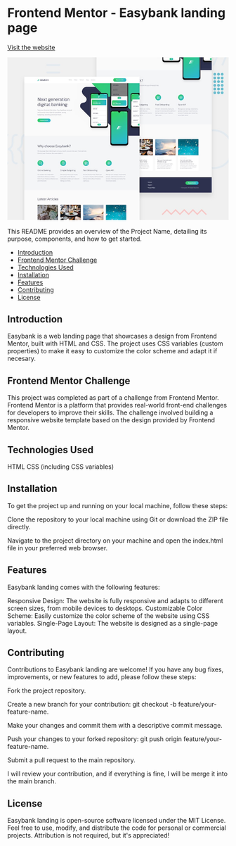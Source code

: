 # Frontend Mentor - Easybank landing page

[Visit the website](https://easybank-landing-pcelman.vercel.app/)

![Design preview for the Easybank landing page coding challenge](./design/desktop-preview.jpg)

This README provides an overview of the Project Name, detailing its purpose, components, and how to get started.

- [Introduction](#introduction)
- [Frontend Mentor Challenge](#frontend-mentor-challenge)
- [Technologies Used](#technologies-used)
- [Installation](#installation)
- [Features](#features)
- [Contributing](#contributing)
- [License](#license)


## Introduction
Easybank is a web landing page that showcases a design from Frontend Mentor, built with HTML and CSS. The project uses CSS variables (custom properties) to make it easy to customize the color scheme and adapt it if necesary.

## Frontend Mentor Challenge
This project was completed as part of a challenge from Frontend Mentor. Frontend Mentor is a platform that provides real-world front-end challenges for developers to improve their skills. The challenge involved building a responsive website template based on the design provided by Frontend Mentor.

## Technologies Used
HTML
CSS (including CSS variables)
## Installation
To get the project up and running on your local machine, follow these steps:

Clone the repository to your local machine using Git or download the ZIP file directly.

Navigate to the project directory on your machine and open the index.html file in your preferred web browser.



## Features
Easybank landing comes with the following features:

Responsive Design: The website is fully responsive and adapts to different screen sizes, from mobile devices to desktops.
Customizable Color Scheme: Easily customize the color scheme of the website using CSS variables.
Single-Page Layout: The website is designed as a single-page layout.



## Contributing
Contributions to Easybank landing are welcome! If you have any bug fixes, improvements, or new features to add, please follow these steps:

Fork the project repository.

Create a new branch for your contribution: git checkout -b feature/your-feature-name.

Make your changes and commit them with a descriptive commit message.

Push your changes to your forked repository: git push origin feature/your-feature-name.

Submit a pull request to the main repository.

I will review your contribution, and if everything is fine, I will be merge it into the main branch.

## License
Easybank landing is open-source software licensed under the MIT License. Feel free to use, modify, and distribute the code for personal or commercial projects. Attribution is not required, but it's appreciated!

